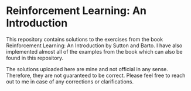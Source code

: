 # Reinforcement Learning: An Introduction
This repository contains solutions to the exercises from the book Reinforcement Learning: An Introduction by Sutton and Barto.
I have also implemented almost all of the examples from the book which can also be found in this repository.

The solutions uploaded here are mine and not official in any sense. Therefore, they are not guaranteed to be correct.
Please feel free to reach out to me in case of any corrections or clarifications.

